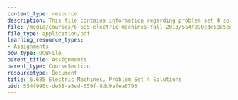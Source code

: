 ```yaml
---
content_type: resource
description: This file contains information regarding problem set 4 solution.
file: /media/courses/6-685-electric-machines-fall-2013/554f990cde58a5ed659f8dd9afea6793_MIT6_685F13_ps04ans.pdf
file_type: application/pdf
learning_resource_types:
- Assignments
ocw_type: OCWFile
parent_title: Assignments
parent_type: CourseSection
resourcetype: Document
title: 6.685 Electric Machines, Problem Set 4 Solutions
uid: 554f990c-de58-a5ed-659f-8dd9afea6793
---
```

